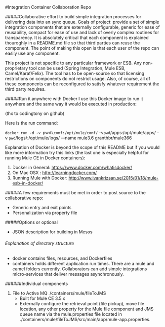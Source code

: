 #Integration Container Collaboration Repo

#####Collaborative effort to build simple integration processes for delivering data into an sync queue. 
Goals of project:
provide a set of simple integration components that are externally configurable, generic for ease of reusability, compact for ease of use and lack of overly complex routines for transparency. It is absolutely critical that each component is explained thouroghly in a README.md file so that third parties can reuse the component. The point of making this open is that each user of the repo can easily use any component.

This project is not specific to any particular framework or ESB. Any non-proprietary tool can be used (Spring Integration, Mule ESB, Camel/Karaf/Felix). The tool has to be open-source so that licensing restrictions on components do not restrict usage. 
Also, of course, all of these components can be reconfigured to satisfy whatever requirement the third party requires. 

#####Run it anywhere with Docker
I use this Docker image to run it anywhere and the same way it would be executed in production:

(thx to codingtony on github)



Here is the run command:

`docker run -d -v `pwd`\conf:/opt/mule/conf/` -v`pwd`/apps:/opt/mule/apps/ -v `pwd`/logs/:/opt/mule/logs/  --name mule3.6 granthbr/mule366

Explanation of Docker is beyond the scope of this README but if you would like more information try this links (the last one is especially helpful for running Mule CE in Docker containers):

1. Docker in General: 
https://www.docker.com/whatisdocker/
2. On Mac OSX : 
http://learningdocker.com/
3. Running Mule with Docker: http://www.ivankrizsan.se/2015/01/18/mule-esb-in-docker/

#####A few requirements must be met in order to post source to the collaborative repo:

* Generic entry and exit points
* Personalization via property file

#####Options or optional 

* JSON description for building in Mesos

###### Explanation of directory structure

* docker contains files, resources, and Dockerfiles
* containers holds different application run times. There are a mule and camel folders currently. Collaborators can add simple integrations micro-services that deliver messages asynchronously.

######Individual components

1. File to Active MQ ./containers/mule/fileToJMS
   + Built for Mule CE 3.5.x
   * Externally configure the retrieval point (file pickup), move file location, any other property for the Mule file component and JMS queue name via the mule.properties file located in ./containers/mule/fileToJMS/src/main/app/mule-app.properties.
